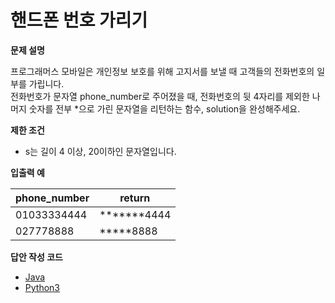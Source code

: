 # 핸드폰 번호 가리기

**문제 설명**

프로그래머스 모바일은 개인정보 보호를 위해 고지서를 보낼 때 고객들의 전화번호의 일부를 가립니다.   
전화번호가 문자열 phone_number로 주어졌을 때, 전화번호의 뒷 4자리를 제외한 나머지 숫자를 전부 *으로 가린 문자열을 리턴하는 함수, solution을 완성해주세요.

**제한 조건**

- s는 길이 4 이상, 20이하인 문자열입니다.

**입출력 예**

phone_number|	return
---|---
01033334444	|*******4444
027778888	|*****8888

**답안 작성 코드**

- [Java](https://github.com/ssub-e/Programmers-algorithms/blob/master/Level%201/%ED%95%B8%EB%93%9C%ED%8F%B0%20%EB%B2%88%ED%98%B8%20%EA%B0%80%EB%A6%AC%EA%B8%B0/solution.java)
- [Python3](https://github.com/ssub-e/Programmers-algorithms/blob/master/Level%201/%ED%95%B8%EB%93%9C%ED%8F%B0%20%EB%B2%88%ED%98%B8%20%EA%B0%80%EB%A6%AC%EA%B8%B0/solution.py)

